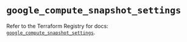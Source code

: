 # `google_compute_snapshot_settings`

Refer to the Terraform Registry for docs: [`google_compute_snapshot_settings`](https://registry.terraform.io/providers/hashicorp/google/6.44.0/docs/resources/compute_snapshot_settings).
